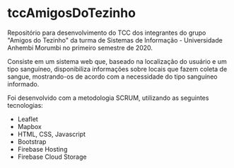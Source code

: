 # tccAmigosDoTezinho
Repositório para desenvolvimento do TCC dos integrantes do grupo "Amigos do Tezinho" da turma de Sistemas de Informação - Universidade Anhembi Morumbi no primeiro semestre de 2020.

Consiste em um sistema web que, baseado na localização do usuário e um tipo sanguíneo, disponibiliza informações sobre locais que fazem coleta de sangue, mostrando-os de acordo com a necessidade do tipo sanguíneo informado.

Foi desenvolvido com a metodologia SCRUM, utilizando as seguintes tecnologias:
- Leaflet
- Mapbox
- HTML, CSS, Javascript
- Bootstrap
- Firebase Hosting
- Firebase Cloud Storage
